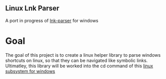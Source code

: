 ## Linux Lnk Parser
A port in progress of [lnk-parser](https://code.google.com/archive/p/lnk-parser/) for windows

# Goal
The goal of this project is to create a linux helper library to parse windows shortcuts on linux, so that they can be navigated like symbolic links. Ultimatley, this library will be worked into the cd command of this [linux subsystem for windows](https://github.com/cjsimon/linux-subsystem)